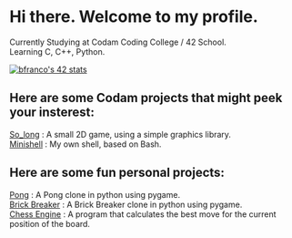 # Hi there. Welcome to my profile.

Currently Studying at Codam Coding College / 42 School. \
Learning C, C++, Python.

[![bfranco's 42 stats](https://badge42.vercel.app/api/v2/cle4cl4el00060fl7r85uyxzk/stats?cursusId=21&coalitionId=60)](https://github.com/JaeSeoKim/badge42)

## Here are some Codam projects that might peek your insterest:

[So_long](https://github.com/bantunesfranco/so_long) : A small 2D game, using a simple graphics library. \
[Minishell](https://github.com/bantunesfranco/minishell) : My own shell, based on Bash.


## Here are some fun personal projects:

[Pong](https://github.com/bantunesfranco/Pong) : A Pong clone in python using pygame. \
[Brick Breaker]() : A Brick Breaker clone in python using pygame. \
[Chess Engine](https://github.com/bantunesfranco/pythonchessengine) : A program that calculates the best move for the current position of the board.
